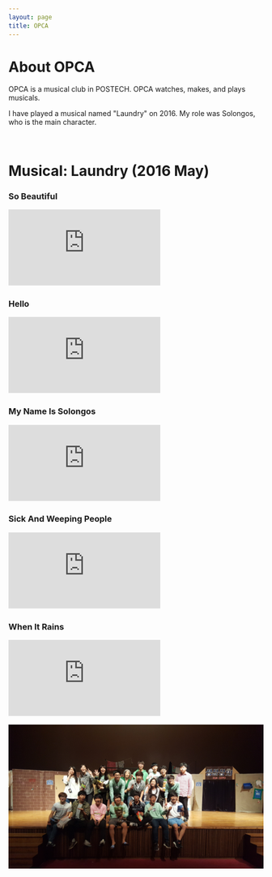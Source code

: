 ```yaml
---
layout: page
title: OPCA
---
```


# About OPCA
OPCA is a musical club in POSTECH. OPCA watches, makes, and plays musicals.

I have played a musical named "Laundry" on 2016. My role was Solongos, who is the main character.

<br/>


# Musical: Laundry (2016 May)

### So Beautiful
<div class="youtubeWrap">
    <iframe src="https://www.youtube.com/embed/FlHcZmzpBws" title="YouTube video player" frameborder="0" allow="accelerometer; autoplay; clipboard-write; encrypted-media; gyroscope; picture-in-picture" allowfullscreen></iframe>
</div>

### Hello
<div class="youtubeWrap">
    <iframe src="https://www.youtube.com/embed/cIro9gBtcsg" title="YouTube video player" frameborder="0" allow="accelerometer; autoplay; clipboard-write; encrypted-media; gyroscope; picture-in-picture" allowfullscreen></iframe>
</div>

### My Name Is Solongos
<div class="youtubeWrap">
    <iframe src="https://www.youtube.com/embed/i7JPCFJDV2c" title="YouTube video player" frameborder="0" allow="accelerometer; autoplay; clipboard-write; encrypted-media; gyroscope; picture-in-picture" allowfullscreen></iframe>
</div>

### Sick And Weeping People
<div class="youtubeWrap">
    <iframe src="https://www.youtube.com/embed/rCXq7jacwn0" title="YouTube video player" frameborder="0" allow="accelerometer; autoplay; clipboard-write; encrypted-media; gyroscope; picture-in-picture" allowfullscreen></iframe>
</div>

### When It Rains
<div class="youtubeWrap">
    <iframe src="https://www.youtube.com/embed/vBWW_XK5M-Q" title="YouTube video player" frameborder="0" allow="accelerometer; autoplay; clipboard-write; encrypted-media; gyroscope; picture-in-picture" allowfullscreen></iframe>
</div>

![Photo](/assets/img/OPCA.jpg)

